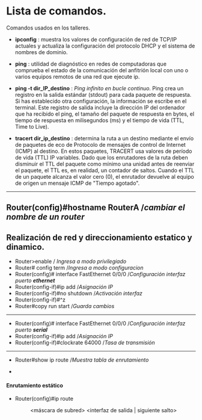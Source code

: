 # Lista de comandos.
Comandos usados en los talleres.
* **ipconfig** : muestra los valores de configuración de red de TCP/IP actuales y actualiza la configuración del protocolo DHCP y el sistema de nombres de dominio.

* **ping** : utilidad de diagnóstico en redes de computadoras que comprueba el estado de la comunicación del anfitrión local con uno o varios equipos remotos de una red que ejecute ip.

* **ping -t dir_IP_destino** : *Ping infinito en bucle continuo.* Ping crea un registro en la salida estándar (stdout) para cada paquete de respuesta. Si has establecido otra configuración, la información se escribe en el terminal.
Este registro de salida incluye la dirección IP del ordenador que ha recibido el ping, el tamaño del paquete de respuesta en bytes, el tiempo de respuesta en milisegundos (ms) y el tiempo de vida (TTL, Time to Live).

* **tracert dir_ip_destino** : determina la ruta a un destino mediante el envío de paquetes de eco de Protocolo de mensajes de control de Internet (ICMP) al destino.
En estos paquetes, TRACERT usa valores de período de vida (TTL) IP variables. 
Dado que los enrutadores de la ruta deben disminuir el TTL del paquete como mínimo una unidad antes de reenviar 
el paquete, el TTL es, en realidad, un contador de saltos. Cuando el TTL de un paquete alcanza el valor cero (0), 
el enrutador devuelve al equipo de origen un mensaje ICMP de "Tiempo agotado".

---
Router(config)#hostname RouterA /*cambiar el nombre de un router*
---

## Realización de red y direccionamiento estatico y dinamico.

* Router>enable   / *Ingresa a modo privilegiado*
* Router# config term /*Ingresa a modo configuracion*
* Router(config)# interface FastEthernet 0/0/0    /*Configuración interfaz puerto **ethernet***
* Router(config-if)#ip add <ip red> <mask> /*Asignación IP*
* Router(config-if)#no shutdown /*Activación interfaz*
* Router(config-if)#^z
* Router#copy run start  /*Guarda cambios*

---

* Router(config)# interface FastEthernet 0/0/0    /*Configuración interfaz puerto **serial***
* Router(config-if)#ip add <ip red> <mask> /*Asignación IP*
* Router(config-if)#clockrate 64000 /*Tasa de transmisión* 

---
* Router#show ip route    /*Muestra tabla de enrutamiento*

* 

#### Enrutamiento estático
* Router(config)#ip route <dir ip red> <máscara de subred> <interfaz de salida | siguiente salto> 
